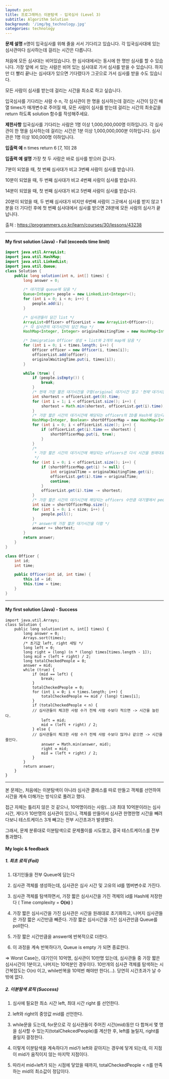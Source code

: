 ```yaml
---
layout: post
title: 프로그래머스 이분탐색 - 입국심사 (Level 3)
subtitle: Algorithm Solution
background: '/img/bg_technology.jpg'
categories: technology
---
```


**문제 설명**
n명이 입국심사를 위해 줄을 서서 기다리고 있습니다. 각 입국심사대에 있는 심사관마다 심사하는데 걸리는 시간은 다릅니다.

처음에 모든 심사대는 비어있습니다. 한 심사대에서는 동시에 한 명만 심사를 할 수 있습니다. 가장 앞에 서 있는 사람은 비어 있는 심사대로 가서 심사를 받을 수 있습니다. 하지만 더 빨리 끝나는 심사대가 있으면 기다렸다가 그곳으로 가서 심사를 받을 수도 있습니다.

모든 사람이 심사를 받는데 걸리는 시간을 최소로 하고 싶습니다.

입국심사를 기다리는 사람 수 n, 각 심사관이 한 명을 심사하는데 걸리는 시간이 담긴 배열 times가 매개변수로 주어질 때, 모든 사람이 심사를 받는데 걸리는 시간의 최솟값을 return 하도록 solution 함수를 작성해주세요.

**제한사항**
입국심사를 기다리는 사람은 1명 이상 1,000,000,000명 이하입니다.
각 심사관이 한 명을 심사하는데 걸리는 시간은 1분 이상 1,000,000,000분 이하입니다.
심사관은 1명 이상 100,000명 이하입니다.

**입출력 예**
n	times	return
6	[7, 10]	28

**입출력 예 설명**
가장 첫 두 사람은 바로 심사를 받으러 갑니다.

7분이 되었을 때, 첫 번째 심사대가 비고 3번째 사람이 심사를 받습니다.

10분이 되었을 때, 두 번째 심사대가 비고 4번째 사람이 심사를 받습니다.

14분이 되었을 때, 첫 번째 심사대가 비고 5번째 사람이 심사를 받습니다.

20분이 되었을 때, 두 번째 심사대가 비지만 6번째 사람이 그곳에서 심사를 받지 않고 1분을 더 기다린 후에 첫 번째 심사대에서 심사를 받으면 28분에 모든 사람의 심사가 끝납니다.



출처 : https://programmers.co.kr/learn/courses/30/lessons/43238


---

#### My first solution (Java) - Fail (exceeds time limit)

```java
import java.util.ArrayList;
import java.util.HashMap;
import java.util.LinkedList;
import java.util.Queue;
class Solution {
	public long solution(int n, int[] times) {
		long answer = 0;

		/* 대기인을 queue에 담음 */
		Queue<Integer> people = new LinkedList<Integer>();
		for (int i = 0; i < n; i++) {
			people.add(i);
		}

		/* 심사관들이 담긴 list */
		ArrayList<Officer> officerList = new ArrayList<Officer>();
		/* 각 심사관의 대기시간이 담긴 Map */
		HashMap<Integer, Integer> originalWaitingTime = new HashMap<Integer, Integer>();

		/* Immigration Officer 생성 + list와 2개의 map에 담음 */
		for (int i = 0; i < times.length; i++) {
			Officer officer = new Officer(i, times[i]);
			officerList.add(officer);
			originalWaitingTime.put(i, times[i]);
		}

		while (true) {
			if (people.isEmpty()) {
				break;
			}
			/* 현재 가장 짧은 대기시간을 구함(original 대기시간 말고 '현재'대기시간) */
			int shortest = officerList.get(0).time;
			for (int i = 1; i < officerList.size(); i++) {
				shortest = Math.min(shortest, officerList.get(i).time);
			}
			/* 가장 짧은 시간의 대기시간에 해당되는 officers의 ID를 Hash에 담는다 */
			HashMap<Integer, Boolean> shortOfficerMap = new HashMap<Integer, Boolean>();
			for (int i = 0; i < officerList.size(); i++) {
				if (officerList.get(i).time == shortest) {
					shortOfficerMap.put(i, true);
				}
			}
			/*
			 * 가장 짧은 시간의 대기시간에 해당되는 officers은 다시 시간을 원래대로 초기화하고, 나머지 모든 심사관들은 가장 짧은시간만큼을 뺀다.
			 */
			for (int i = 0; i < officerList.size(); i++) {
				if (shortOfficerMap.get(i) != null) {
					int originalTime = originalWaitingTime.get(i);
					officerList.get(i).time = originalTime;
					continue;
				}
				officerList.get(i).time -= shortest;
			}
			/* 가장 짧은 시간의 대기시간에 해당되는 officers 수만큼 대기열에서 people을 poll */
			int size = shortOfficerMap.size();
			for (int i = 0; i < size; i++) {
				people.poll();
			}
			/* answer에 가장 짧은 대기시간을 더함 */
			answer += shortest;
		}
		return answer;
	}
}

class Officer {
	int id;
	int time;

	public Officer(int id, int time) {
		this.id = id;
		this.time = time;
	}
}
```

---

#### My first solution (Java) - Success

```
import java.util.Arrays;
class Solution {
	public long solution(int n, int[] times) {
		long answer = 0;
		Arrays.sort(times);
		/* 초기값 left, right 세팅 */
		long left = 0;
		long right = (long) (n * (long) times[times.length - 1]);
		long mid = (left + right) / 2;
		long totalCheckedPeople = 0;
		answer = mid;
		while (true) {
			if (mid == left) {
				break;
			}
			totalCheckedPeople = 0;
			for (int i = 0; i < times.length; i++) {
				totalCheckedPeople += mid / (long) times[i];
			}
			if (totalCheckedPeople < n) { 
			// 심사관들이 체크한 사람 수가 전체 사람 수보다 적으면 -> 시간을 늘린다.
				left = mid;
				mid = (left + right) / 2;
			} else { 
			// 심사관들이 체크한 사람 수가 전체 사람 수보다 많거나 같으면 -> 시간을 줄인다.
				answer = Math.min(answer, mid);
				right = mid;
				mid = (left + right) / 2;
			}
		}
		return answer;
	}
}
```



---

본 문제는, 처음에는 이분탐색이 아니라 심사관 클래스를 따로 만들고 객체를 선언하여 시간을 계속 더해가는 방식으로 풀려고 했다. 

접근 자체는 틀리지 않은 것 같으나, 10억명이라는 사람(...)과 최대 10억분이라는 심사 시간, 게다가 10만명의 심사관이 있으니, 객체를 만들어서 심사관 한명한명 시간을 빼려다보니 테스트케이스 3개 빼고는 전부 시간초과가 발생했다.

그래서, 문제 분류대로 이분탐색으로 문제풀이를 시도했고, 결국 테스트케이스를 전부 통과했다.



#### My logic & feedback

#####  1. 최초 로직 (Fail)

1) 대기인들을 전부 Queue에 담는다

2) 심사관 객체를 생성하는데, 심사관은 심사 시간 및 고유의 id를 멤버변수로 가진다. 

3) 심사관 객체를 탐색하면서, 가장 짧은 심사시간을 가진 객체의 id를 Hash에 저장한다 ( Time complexity = **O(n)** )

4) 가장 짧은 심사시간을 가진 심사관은 시간을 원래대로 초기화하고, 나머지 심사관들은 가장 짧은 시간만큼 빼준다. 가장 짧은 심사시간을 가진 심사관만큼 Queue를 poll한다.

5) 가장 짧은 시간만큼을 answer에 반복적으로 더한다.

6) 이 과정을 계속 반복하다가, Queue is empty 가 되면 종료한다.

 => Worst Case는, 대기인이 10억명, 심사관이 10만명 있는데, 심사관들 중 가장 짧은 심사시간이 1분이고, 나머지는 10억분인 경우이다. 10만개의 심사관 객체를 탐색하는 시간복잡도는 O(n) 이고, while반복을 10억번 해야만 한다(...). 당연히 시간초과가 날 수밖에 없다.

##### 2. 이분탐색 로직 (Success)

1) 심사에 필요한 최소 시간 left, 최대 시간 right 를 선언한다.

2) left와 right의 중앙값 mid를 선언한다.

3) while문을 도는데, for문으로 각 심사관들이 주어진 시간(mid)동안 다 합쳐서 몇 명을 심사할 수 있는지(totalChekcedPeople)를 계산한 후, left를 늘릴지, right를 줄일지 결정한다.

4) 이렇게 이분탐색을 계속하다가 mid가 left와 같아지는 경우에 닿게 되는데, 이 지점이 mid가 움직이지 않는 마지막 지점이다.

5) 따라서 mid=left가 되는 시점에 닿았을 때까지,  totalCheckedPeople < n를 만족하는 mid의 최소값이 정답이다.